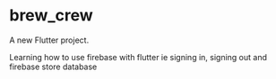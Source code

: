 # brew_crew

A new Flutter project.

Learning how to use firebase with flutter
    ie signing in, signing out and firebase store database